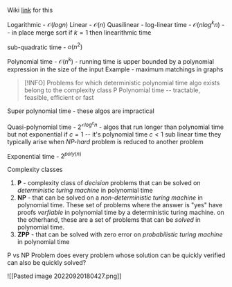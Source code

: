 Wiki [link](https://en.wikipedia.org/wiki/Time_complexity#Quasi-polynomial_time) for this

Logarithmic - $\mathcal{O}(logn)$
Linear - $\mathcal{O}(n)$
Quasilinear - log-linear time - $\mathcal{O}(n log^{k} n)$ -- in place merge sort
					if $k=1$ then linearithmic time

sub-quadratic time - $o(n^{2})$

Polynomial time - $\mathcal{O}(n^{k})$ - running time is upper bounded by a polynomial expression in the size of the input
Example - maximum matchings in graphs
>[!INFO]
	Problems for which deterministic polynomial time algo exists belong to the complexity class P
	Polynomial time -- tractable, feasible, efficient or fast

Super polynomial time - these algos are impractical 


Quasi-polynomial time - $2^{\mathcal{O}log^{c}n}$ - algos that run longer than polynomial time but not exponential 
	if $c =1$ -- it's polynomial time
	   $c < 1$ sub linear time 
	they typically arise when _NP-hard_ problem is reduced to another problem 

Exponential time - $2^{poly(n)}$


Complexity classes
1. **P** - complexity class of _decision_ problems that can be solved on _deterministic turing machine_ in polynomial time
2. **NP** - that can be solved on a _non-deterministic turing machine_ in polynomial time. These set of problems where the answer is "yes" have proofs _verfiable_ in polynomial time by a deterministic turing machine. on the otherhand, these are a set of problems that can be _solved_ in polynomial time. 
3. **ZPP** - that can be solved with zero error on _probabilistic turing machine_ in polynomial time



P vs NP Problem
does every problem whose solution can be quickly verified can also be quickly solved? 

![[Pasted image 20220920180427.png]]